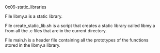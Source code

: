 0x09-static_libraries

File libmy.a is a static library.



File create_static_lib.sh is a script that creates a static library called libmy.a from all the .c files that are in the current directory.

File main.h is a header file containing all the prototypes of the functions stored in the libmy.a library.
